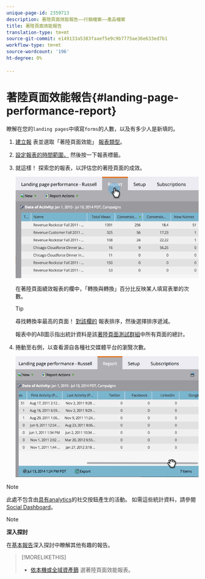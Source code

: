 ```yaml
---
unique-page-id: 2359713
description: 著陸頁面效能報告——行銷檔案——產品檔案
title: 著陸頁面效能報告
translation-type: tm+mt
source-git-commit: e149133a5383faaef5e9c9b7775ae36e633ed7b1
workflow-type: tm+mt
source-wordcount: '196'
ht-degree: 0%

---
```



# 著陸頁面效能報告{#landing-page-performance-report}

瞭解在您的`landing pages`中填寫`forms`的人數，以及有多少人是新填的。

1. [建立報](../../../../product-docs/reporting/basic-reporting/creating-reports/create-a-report-in-a-program.md) 表並選取「著陸頁面效能」 [報表類型](../../../../product-docs/reporting/basic-reporting/report-types/report-type-overview.md)。
1. [設定報表的時間範圍，](../../../../product-docs/reporting/basic-reporting/editing-reports/change-a-report-time-frame.md) 然後按一下報表標籤。
1. 就這樣！ 探索您的報表，以評估您的著陸頁面的成效。

   ![](assets/image2014-9-16-15-3a53-3a33.png)

   在著陸頁面績效報表的欄中，「轉換與轉換」百分比反映某人填寫表單的次數。

   >[!TIP]
   >
   >尋找轉換率最高的頁面！ [對該欄的](../../../../product-docs/reporting/basic-reporting/editing-reports/sort-report-on-columns.md) 報表排序，然後選擇排序遞減。

   報表中的AB圖示指出統計資料是該[著陸頁面測試群組](landing-page-test-groups.md)中所有頁面的總計。

1. 捲動至右側，以查看源自各種社交媒體平台的瀏覽次數。

   ![](assets/image2014-9-16-15-3a54-3a27.png)

>[!NOTE]
>
>此處不包含由[具有analytics](../../../../product-docs/demand-generation/landing-pages/free-form-landing-pages/add-a-social-button-to-a-free-form-landing-page.md)的社交按鈕產生的活動。 如需這些統計資料，請參閱[Social Dashboard](../../../../product-docs/demand-generation/social/social-functions/view-social-performance.md)。

>[!NOTE]
>
>**深入探討**
>
>在[基本報告](http://docs.marketo.com/display/docs/basic+reporting)深入探討中瞭解其他有趣的報告。

>[!MORELIKETHIS]
>
>* [依本機或全域資產篩](../../../../product-docs/demand-generation/landing-pages/landing-page-actions/filter-a-landing-page-performance-report.md) 選著陸頁面效能報表。

>



